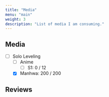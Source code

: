 ```yaml
---
title: "Media"
menu: "main"
weight: 3
description: "List of media I am consuming."
---
```


## Media

- [ ] Solo Leveling
    - [ ] Anime
        - [ ] S1: 0 / 12
    - [X] Manhwa: 200 / 200

## Reviews
